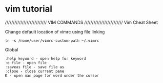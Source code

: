 # vim tutorial

/////////////////////////// VIM COMMANDS /////////////////////////
Vim Cheat Sheet

Change default location of vimrc using file linking

    ln -s /nome/user/vimrc-custom-path ~/.vimrc

Global

    :help keyword - open help for keyword
    :o file - open file
    :saveas file - save file as
    :close - close current pane
    K - open man page for word under the cursor

